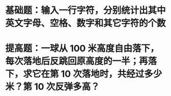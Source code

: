 # 基础题：输入一行字符，分别统计出其中英文字母、空格、数字和其它字符的个数

# 提高题：一球从 100 米高度自由落下，每次落地后反跳回原高度的一半；再落下，求它在第 10 次落地时，共经过多少米？第 10 次反弹多高？